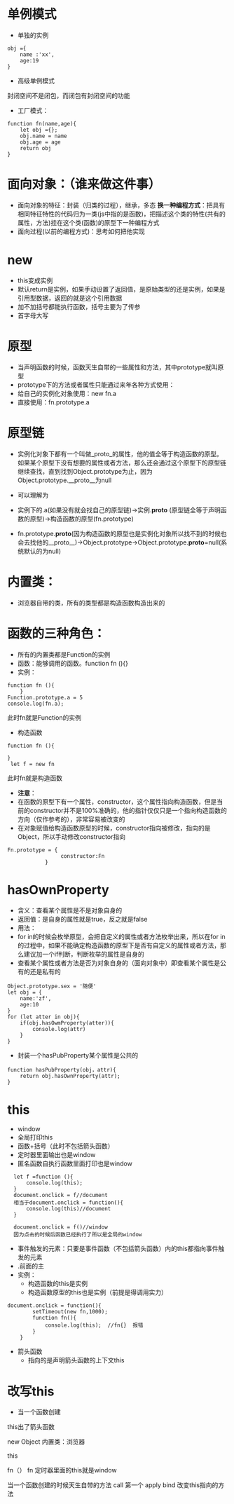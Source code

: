 # 单例模式
- 单独的实例
```
obj ={
    name :'xx',
    age:19
}
```
- 高级单例模式
 

 封闭空间不是闭包，而闭包有封闭空间的功能
- 工厂模式：
```
function fn(name,age){
    let obj ={};
    obj.name = name
    obj.age = age 
    return obj
}
```
# 面向对象：（谁来做这件事）
- 面向对象的特征：封装（归类的过程），继承，多态
**换一种编程方式**：把具有相同特征特性的代码归为一类(js中指的是函数)，把描述这个类的特性(共有的属性，方法)挂在这个类(函数)的原型下一种编程方式
- 面向过程(以前的编程方式)：思考如何把他实现
# new
- this变成实例
- 默认return是实例，如果手动设置了返回值，是原始类型的还是实例，如果是引用型数据，返回的就是这个引用数据
- 加不加括号都能执行函数，括号主要为了传参
- 首字母大写
# 原型
- 当声明函数的时候，函数天生自带的一些属性和方法，其中prototype就叫原型
- prototype下的方法或者属性只能通过来年各种方式使用：
 - 给自己的实例化对象使用：new fn.a
 - 直接使用：fn.prototype.a
# 原型链
- 实例化对象下都有一个叫做_proto_的属性，他的值全等于构造函数的原型。如果某个原型下没有想要的属性或者方法，那么还会通过这个原型下的原型链继续查找，直到找到Object.prototype为止，因为Object.prototype.__proto__为null

- 可以理解为
 - 实例下的.a(如果没有就会找自己的原型链)->实例.__proto__ (原型链全等于声明函数的原型)->构造函数的原型(fn.prototype)
 - fn.prototype.__proto__(因为构造函数的原型也是实例化对象所以找不到的时候也会去找他的__proto__)->Object.prototype->Object.prototype.__proto__=null(系统默认的为null)
# 内置类：
- 浏览器自带的类，所有的类型都是构造函数构造出来的
# 函数的三种角色：
- 所有的内置类都是Function的实例
- 函数：能够调用的函数。function fn (){}
- 实例：
```
function fn (){     
    }  
Function.prototype.a = 5
console.log(fn.a);
```

此时fn就是Function的实例
- 构造函数
```
function fn (){

}
 let f = new fn
```
 此时fn就是构造函数
 - **注意**：
  - 在函数的原型下有一个属性，constructor，这个属性指向构造函数，但是当前的constructor并不是100%准确的，他的指针仅仅只是一个指向构造函数的方向（仅作参考的），非常容易被改变的
  - 在对象赋值给构造函数原型的时候，constructor指向被修改，指向的是Object，所以手动修改constructor指向
```
Fn.prototype = {
                 constructor:Fn
            }

```
# hasOwnProperty 
- 含义：查看某个属性是不是对象自身的
- 返回值：是自身的属性就是true，反之就是false
- 用法：
 - for in的时候会枚举原型，会把自定义的属性或者方法枚举出来，所以在for in的过程中，如果不能确定构造函数的原型下是否有自定义的属性或者方法，那么建议加一个if判断，判断枚举的属性是自身的
 - 查看某个属性或者方法是否为对象自身的（面向对象中）即查看某个属性是公有的还是私有的
```
Object.prototype.sex = '随便'
let obj = {
    name:'zf',
    age:10
}
for (let atter in obj){
    if(obj.hasOwmProperty(atter)){
        console.log(attr)
    }
}
```
- 封装一个hasPubProperty某个属性是公共的
```
function hasPubProperty(obj，attr){
    return obj.hasOwnProperty(attr);
}
```
# this
- window
 - 全局打印this
 - 函数+括号（此时不包括箭头函数）
 - 定时器里面输出也是window
 - 匿名函数自执行函数里面打印也是window
```
  let f =function (){
      console.log(this);      
  }
  document.onclick = f//document
  相当于document.onclick = function(){
      console.log(this)//document
  }
  
  document.onclick = f()//window
  因为点击的时候后函数已经执行了所以是全局的window
```
- 事件触发的元素：只要是事件函数（不包括箭头函数）内的this都指向事件触发的元素
- .前面的主
- 实例：
  - 构造函数的this是实例
  - 构造函数原型的this也是实例（前提是得调用实力）
```
document.onclick = function(){
        setTimeout(new fn,1000);
        function fn(){
            console.log(this);  //fn{}  报错
        }
    }
```
- 箭头函数
  - 指向的是声明箭头函数的上下文this
# 改写this
- 当一个函数创建











 this出了箭头函数


new Object   内置类：浏览器









  



this 

fn（）
fn
定时器里面的this就是window


当一个函数创建的时候天生自带的方法
call 
第一个
apply 
bind
改变this指向的方法

